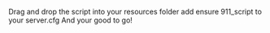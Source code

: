 Drag and drop the script into your resources folder
add ensure 911_script to your server.cfg
And your good to go!
